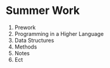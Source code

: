 # Summer Work
1. Prework
1. Programming in a Higher Language
1. Data Structures
1. Methods
1. Notes
1. Ect
